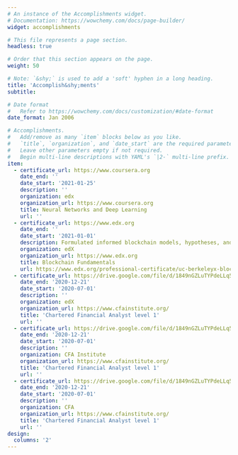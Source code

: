 ```yaml
---
# An instance of the Accomplishments widget.
# Documentation: https://wowchemy.com/docs/page-builder/
widget: accomplishments

# This file represents a page section.
headless: true

# Order that this section appears on the page.
weight: 50

# Note: `&shy;` is used to add a 'soft' hyphen in a long heading.
title: 'Accomplish&shy;ments'
subtitle:

# Date format
#   Refer to https://wowchemy.com/docs/customization/#date-format
date_format: Jan 2006

# Accomplishments.
#   Add/remove as many `item` blocks below as you like.
#   `title`, `organization`, and `date_start` are the required parameters.
#   Leave other parameters empty if not required.
#   Begin multi-line descriptions with YAML's `|2-` multi-line prefix.
item:
  - certificate_url: https://www.coursera.org
    date_end: ''
    date_start: '2021-01-25'
    description: ''
    organization: edx
    organization_url: https://www.coursera.org
    title: Neural Networks and Deep Learning
    url: ''
  - certificate_url: https://www.edx.org
    date_end: ''
    date_start: '2021-01-01'
    description: Formulated informed blockchain models, hypotheses, and use cases.
    organization: edX
    organization_url: https://www.edx.org
    title: Blockchain Fundamentals
    url: https://www.edx.org/professional-certificate/uc-berkeleyx-blockchain-fundamentals
  - certificate_url: https://drive.google.com/file/d/1849nGZLuTYPdeLLq5b9LsKOT-Xr_vFEh/view?usp=sharin
    date_end: '2020-12-21'
    date_start: '2020-07-01'
    description: ''
    organization: edX
    organization_url: https://www.cfainstitute.org/
    title: 'Chartered Financial Analyst level 1'
    url: ''
  - certificate_url: https://drive.google.com/file/d/1849nGZLuTYPdeLLq5b9LsKOT-Xr_vFEh/view?usp=sharin
    date_end: '2020-12-21'
    date_start: '2020-07-01'
    description: ''
    organization: CFA Institute
    organization_url: https://www.cfainstitute.org/
    title: 'Chartered Financial Analyst level 1'
    url: ''
  - certificate_url: https://drive.google.com/file/d/1849nGZLuTYPdeLLq5b9LsKOT-Xr_vFEh/view?usp=sharin
    date_end: '2020-12-21'
    date_start: '2020-07-01'
    description: ''
    organization: CFA
    organization_url: https://www.cfainstitute.org/
    title: 'Chartered Financial Analyst level 1'
    url: ''    
design:
  columns: '2'
---
```

